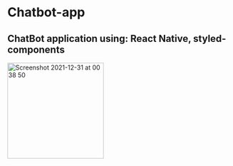 # Chatbot-app

## ChatBot application using: React Native, styled-components

<img width="216" alt="Screenshot 2021-12-31 at 00 38 50" src="https://user-images.githubusercontent.com/68688135/147795017-cb7c87ba-ec3d-43b2-b5ae-c53d0d669483.png">
